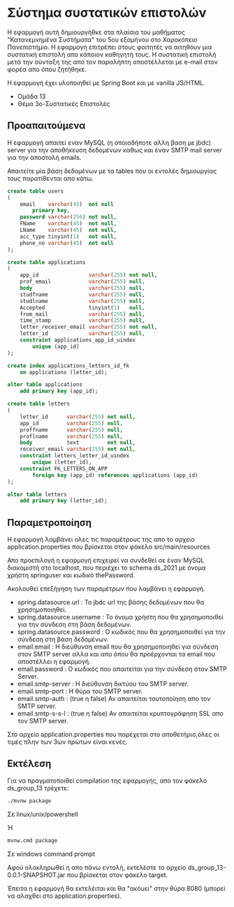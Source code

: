 # Σύστημα συστατικών επιστολών
Η εφαρμογή αυτή δημιουργήθκε στα πλαίσια του μαθήματος "Κατανεμνημένα Συστήματα" του 5ου εξαμήνου στο Χαροκόπειο Πανεπιστήμιο.
Η εφαρμογή επιτρέπει στους φοιτητές να αιτηθόυν μια συστατική επιστολή απο κάποιον καθηγητή τους.
Η συστατική επιστολή μετά την σύνταξη της απο τον παραλήπτη αποστέλλεται με e-mail στον φορέα απο όπου ζητήθηκε.

Η εφαρμογή έχει υλοποιηθεί με Spring Boot και με vanilla JS/HTML.


-  Ομάδα 13 
- Θέμα 3ο-Συστατικές Επιστολές

## Προαπαιτούμενα

Η εφαρμογή απαιτεί εναν MySQL (η οποιαδήποτε αλλη βαση με jbdc) server για την αποθήκευση δεδομένων καθως και έναν SMTP mail server για την αποστολή emails.

Απαιτείτε μία βάση δεδομένων με τα tables που οι εντολές δημιουργίας τους παρατίθενται απο κάτω.

```sql
create table users
(
    email    varchar(45)  not null
        primary key,
    password varchar(256) not null,
    FName    varchar(45)  not null,
    LName    varchar(45)  not null,
    acc_type tinyint(1)   not null,
    phone_no varchar(45)  not null
);
```

```sql
create table applications
(
    app_id                varchar(255) not null,
    prof_email            varchar(255) null,
    body                  varchar(255) null,
    studfname             varchar(255) null,
    studlname             varchar(255) null,
    Accepted              tinyint(1)   null,
    from_mail             varchar(255) null,
    time_stamp            varchar(255) null,
    letter_receiver_email varchar(255) not null,
    letter_id             varchar(255) null,
    constraint applications_app_id_uindex
        unique (app_id)
);

create index applications_letters_id_fk
    on applications (letter_id);

alter table applications
    add primary key (app_id);
```

```sql
create table letters
(
    letter_id      varchar(255) not null,
    app_id         varchar(255) null,
    proffname      varchar(255) null,
    proflname      varchar(255) null,
    body           text         not null,
    receiver_email varchar(255) not null,
    constraint letters_letter_id_uindex
        unique (letter_id),
    constraint FK_LETTERS_ON_APP
        foreign key (app_id) references applications (app_id)
);

alter table letters
    add primary key (letter_id);
```

## Παραμετροποίηση

Η εφαρμογή λαμβάνει ολες τις παραμέτρους της απο το αρχειο application.properties που βρίσκεται στον φάκελο src/main/resources

Απο προεπιλογή η εφαρμογή επιχειρεί να συνδεθεί σε έναν MySQL διακομιστή στο localhost, που περιέχει το schema ds_2021 με όνομα χρήστη springuser και κωδικό thePassword.

Ακολουθεί επεξήγηση των παραμέτρων που λαμβάνει η εφαρμογή.

- spring.datasource.url : Το jbdc url της βάσης δεδομένων που θα χρησημοποιηθεί.
- spring.datasource.username : To όνομα χρήστη που θα χρησημοποιθεί για την σύνδεση στη βάση δεδομένων.
- spring.datasource.password : Ο κωδικός που θα χρησημοποιθεί για την σύνδεση στη βάση δεδομένων.
- email.email : Η διεύθυνση email που θα χρησημοποιηθεί για σύνδεση στον SMTP server αλλα και απο όπου θα προέρχονται τα email που αποστέλλει η εφαρμογή.
- email.password : Ο κωδικός που απαιτείται για την σύνδεση στον SMTP Server.
- email.smtp-server : H διεύθυνση δικτύου του SMTP server.
- email.smtp-port : H θύρα του SMTP server.
- email.smtp-auth : (true η false) Αν απαιτείται ταυτοποίηση απο τον SMTP server.
- email.smtp-s-s-l : (true η false) Αν απαιτείται κρυπτογράφηση SSL απο τον SMTP server.

Στο αρχείο application.properties που παρέχεται στο αποθετήριο,όλες οι τιμές πλην των 3ων πρώτων είναι κενές.

## Εκτέλεση

Για να πραγματοποιθεί compilation της εφαρμογής, απο τον φάκελο ds_group_13 τρέχετε:

```bash
./mvnw package
```
Σε linux/unix/powershell

Ή

```cmd
mvnw.cmd package
```
Σε windows command prompt

Αφού ολοκληρωθεί η απο πάνω εντολή, εκτελέστε το αρχείο ds_group_13-0.0.1-SNAPSHOT.jar που βρίσκεται στον φάκελο target.

Έπειτα η εφαρμογή θα εκτελέιται και θα "ακόυει" στην θύρα 8080 (μπορεί να αλαχθει στο application.properties).
